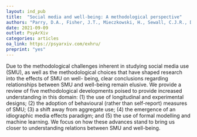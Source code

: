 ```yaml
---
layout: ind_pub
title:  "Social media and well-being: A methodological perspective"
authors: "Parry, D.A., Fisher, J.T., Mieczkowski, H., Sewall, C.J.R., Davidson, B.I."
date: 2021-09-09
outlet: PsyArXiv
categories: articles
oa_link: https://psyarxiv.com/exhru/
preprint: "yes"
---
```


Due to the methodological challenges inherent in studying social media use (SMU), as well as the methodological choices that have shaped research into the effects of SMU on well- being, clear conclusions regarding relationships between SMU and well-being remain elusive. We provide a review of five methodological developments poised to provide increased understanding in this domain: (1) the use of longitudinal and experimental designs; (2) the adoption of behavioural (rather than self-report) measures of SMU; (3) a shift away from aggregate use; (4) the emergence of an idiographic media effects paradigm; and (5) the use of formal modelling and machine learning. We focus on how these advances stand to bring us closer to understanding relations between SMU and well-being.

